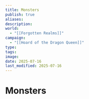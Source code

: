 ```yaml
---
title: Monsters
publish: true
aliases: 
description: 
world:
  - "[[Forgotten Realms]]"
campaign:
  - "[[Hoard of the Dragon Queen]]"
type: 
tags: 
image: 
date: 2025-07-16
last_modified: 2025-07-16
---
```

# Monsters